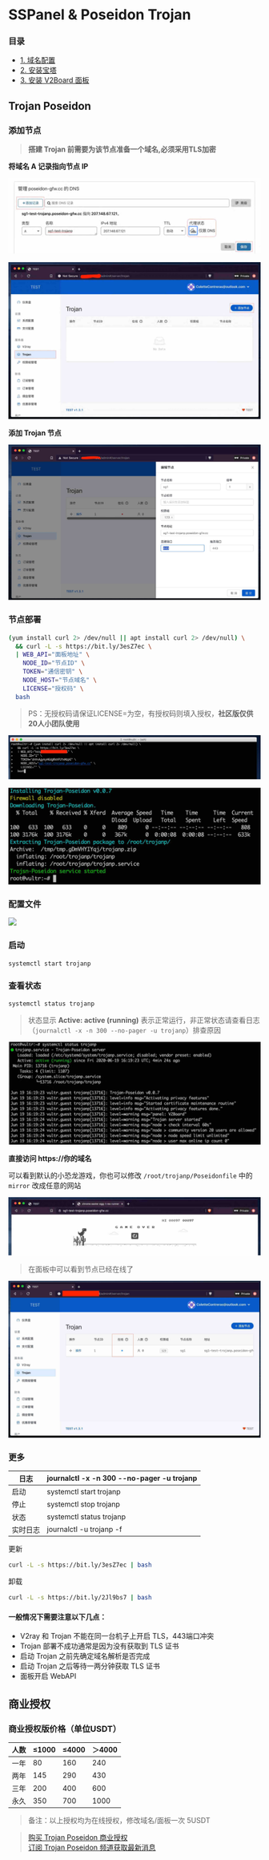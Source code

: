 # SSPanel & Poseidon Trojan

### 目录

* [1. 域名配置](../getting-started/yu-ming-pei-zhi.md)
* [2. 安装宝塔](../getting-started/an-zhuang-bao-ta.md)
* [3. 安装 V2Board 面板](../getting-started/install-v2board.md)


## Trojan Poseidon

### 添加节点

> **搭建 Trojan 前需要为该节点准备一个域名,必须采用TLS加密**  

**将域名 A 记录指向节点 IP**

![](../.gitbook/assets/v2board-trojanp/add-dns-a-record.jpg)

![](../.gitbook/assets/v2board-trojanp/v2board-trojan-server-list-page.jpg)

**添加 Trojan 节点**

![](../.gitbook/assets/v2board-trojanp/v2board-add-trojan-node-view.jpg)

### 节点部署

```bash
(yum install curl 2> /dev/null || apt install curl 2> /dev/null) \
  && curl -L -s https://bit.ly/3esZ7ec \
  | WEB_API="面板地址" \
    NODE_ID="节点ID" \
    TOKEN="通信密钥" \
    NODE_HOST="节点域名" \
    LICENSE="授权码" \
  bash
```

> PS：无授权码请保证LICENSE=为空，有授权码则填入授权，**社区版仅供20人小团队使用**

![](../.gitbook/assets/v2board-trojanp/execute-install-command.jpg)

![](../.gitbook/assets/v2board-trojanp/v2board-trojanp-installed-successfully.jpg)


### 配置文件

![](../.gitbook/assets/v2board-trojanp/2020-05-18-12-57-04.png)

### 启动

```bash
systemctl start trojanp
```

### 查看状态

```bash
systemctl status trojanp
```

> 状态显示 **Active: active (running)** 表示正常运行，非正常状态请查看日志（`journalctl -x -n 300 --no-pager -u trojanp`）排查原因

![](../.gitbook/assets/v2board-trojanp/v2board-trojanp-status-command-result.jpg)

**直接访问 https://你的域名**

可以看到默认的小恐龙游戏，你也可以修改 `/root/trojanp/Poseidonfile` 中的 `mirror` 改成任意的网站

![](../.gitbook/assets/v2board-trojanp/v2board-trojanp-access-443-directly.jpg)

> 在面板中可以看到节点已经在线了

![](../.gitbook/assets/v2board-trojanp/v2board-after-installed-trojanp-server-list-page.jpg)

### 更多

| 日志	   | journalctl -x -n 300 --no-pager -u trojanp |
|---------|--------|
| 启动	   | systemctl start trojanp |
| 停止	   | systemctl stop trojanp |
| 状态	   | systemctl status trojanp |
| 实时日志	| journalctl -u trojanp -f |

更新

```bash
curl -L -s https://bit.ly/3esZ7ec | bash
```

卸载

```bash
curl -L -s https://bit.ly/2Jl9bs7 | bash
```

#### 一般情况下需要注意以下几点：

* V2ray 和 Trojan 不能在同一台机子上开启 TLS，443端口冲突
* Trojan 部署不成功通常是因为没有获取到 TLS 证书
* 启动 Trojan 之前先确定域名解析是否完成
* 启动 Trojan 之后等待一两分钟获取 TLS 证书
* 面板开启 WebAPI

[comment]: <> (TROJAN LICENSING BEGIN)

## 商业授权

### 商业授权版价格（单位USDT）

| 人数 | 	≤1000 |	≤4000 |	＞4000 |
|-----|--------|-------|--------|
|一年	| 80	| 160	| 240    |
|两年	| 145 |	290 | 	430  |
|三年	| 200 |	400 | 	600  |
|永久	| 350 |	700 | 	1000 |

> 备注：以上授权均为在线授权，修改域名/面板一次 5USDT  

> [购买 Trojan Poseidon 商业授权](https://t.me/mara915)  
[订阅 Trojan Poseidon 频道获取最新消息](https://t.me/trojan_poseidon)

[comment]: <> (TROJAN LICENSING BEGIN)
